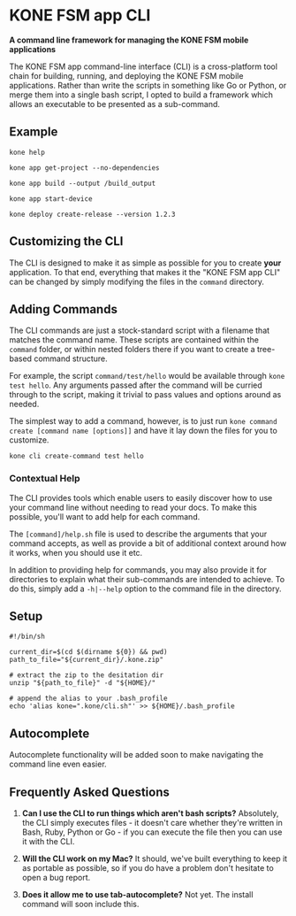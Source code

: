 # KONE FSM app CLI
**A command line framework for managing the KONE FSM mobile applications**

The KONE FSM app command-line interface (CLI) is a cross-platform tool chain for 
building, running, and deploying the KONE FSM mobile applications. Rather than 
write the scripts in something like Go or Python, or merge them into a single 
bash script, I opted to build a framework which allows an executable to be presented 
as a sub-command.

## Example

```
kone help

kone app get-project --no-dependencies

kone app build --output /build_output

kone app start-device

kone deploy create-release --version 1.2.3
```

## Customizing the CLI
The CLI is designed to make it as simple as possible for you to create **your** application.
To that end, everything that makes it the "KONE FSM app CLI" can be changed by simply modifying
the files in the `command` directory.

## Adding Commands
The CLI commands are just a stock-standard script with a filename that matches the command name.
These scripts are contained within the `command` folder, or within nested folders there if you want
to create a tree-based command structure.

For example, the script `command/test/hello` would be available through `kone test hello`. Any arguments
passed after the command will be curried through to the script, making it trivial to pass values and
options around as needed.

The simplest way to add a command, however, is to just run `kone command create [command name [options]]`
and have it lay down the files for you to customize.

```
kone cli create-command test hello
```

### Contextual Help
The CLI provides tools which enable users to easily discover how to use your command line without
needing to read your docs. To make this possible, you'll want to add help for each command.

The `[command]/help.sh` file is used to describe the arguments that your command accepts, as well as
provide a bit of additional context around how it works, when you should use it etc.

In addition to providing help for commands, you may also provide it for directories to explain what
their sub-commands are intended to achieve. To do this, simply add a `-h|--help` option to the
command file in the directory.

## Setup

```
#!/bin/sh

current_dir=$(cd $(dirname ${0}) && pwd)
path_to_file="${current_dir}/.kone.zip"

# extract the zip to the desitation dir
unzip "${path_to_file}" -d "${HOME}/"

# append the alias to your .bash_profile
echo 'alias kone=".kone/cli.sh"' >> ${HOME}/.bash_profile
```

## Autocomplete
Autocomplete functionality will be added soon to make navigating the command line even easier.

## Frequently Asked Questions

1. **Can I use the CLI to run things which aren't bash scripts?**
   Absolutely, the CLI simply executes files - it doesn't care whether they're written in Bash, Ruby,
   Python or Go - if you can execute the file then you can use it with the CLI.

2. **Will the CLI work on my Mac?**
   It should, we've built everything to keep it as portable as possible, so if you do have a problem
   don't hesitate to open a bug report.

3. **Does it allow me to use tab-autocomplete?**
   Not yet. The install command will soon include this.